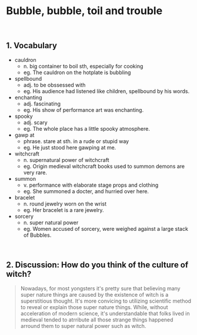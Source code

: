 # Bubble, bubble, toil and trouble
</br>

## 1. Vocabulary

- cauldron
	- n. big container to boil sth, especially for cooking
	- eg. The cauldron on the hotplate is bubbling 
- spellbound
	- adj. to be obssessed with 
	- eg. His audience had listened like children, spellbound by his words.
- enchanting
	- adj. fascinating
	- eg. His show of performance art was enchanting.
- spooky
	- adj. scary
	- eg. The whole place has a little spooky atmosphere.
- gawp at
	- phrase. stare at sth. in a rude or stupid way
	- eg. He just stood here gawping at me.
- witchcraft
	- n. supernatural power of witchcraft
	- eg. Origin medieval witchcraft books used to summon demons are very rare.
- summon
	- v. performance with elaborate stage props and clothing 
	- eg. She summoned a docter, and hurried over here.
- bracelet
  - n. round jewelry worn on the wrist
  - eg. Her bracelet is a rare jewelry.
- sorcery
  - n. super natural power
  - eg. Women accused of sorcery, were weighed against a large stack of Bubbles.

</br>

## 2. Discussion: How do you think of the culture of witch?

> Nowadays, for most yongsters it's pretty sure that believing many super nature things are caused by the existence of witch is a superstitious thought. It's more convicing to utilizing scientific method to reveal or explain those super nature things. While, without acceleration of modern science, it's understandable that folks lived in medieval tended to atrribute all those strange things happened arround them to super natural power such as witch.
